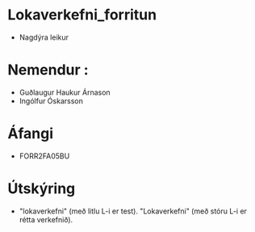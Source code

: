 # Lokaverkefni_forritun
* Nagdýra leikur
# Nemendur :
* Guðlaugur Haukur Árnason
* Ingólfur Óskarsson
# Áfangi 
* FORR2FA05BU


# Útskýring
* "lokaverkefni" (með litlu L-i er test). "Lokaverkefni" (með stóru L-i er rétta verkefnið).
